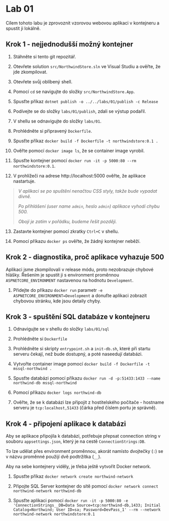 # Lab 01

Cílem tohoto labu je zprovoznit vzorovou webovou aplikaci v kontejneru a spustit ji lokálně.

## Krok 1 - nejjednodušší možný kontejner

1. Stáhněte si tento git repozitář.

2. Otevřete solution `src/NorthwindStore.sln` ve Visual Studiu a ověřte, že jde zkompilovat.

3. Otevřete svůj oblíbený shell.

4. Pomocí `cd` se navigujte do složky `src/NorthwindStore.App`.

5. Spusťte příkaz `dotnet publish -o ../../labs/01/publish -c Release`

6. Podívejte se do složky `labs/01/publish`, zdali se výstup podařil.

7. V shellu se odnavigujte do složky `labs/01`.

8. Prohlédněte si připravený `Dockerfile`.

9. Spusťte příkaz `docker build -f Dockerfile -t northwindstore:0.1 .`

10. Ověřte pomocí `docker image ls`, že se container image vyrobil.

11. Spusťte kontejner pomocí `docker run -it -p 5000:80 --rm northwindstore:0.1`.

12. V prohlížeči na adrese http://localhost:5000 ověřte, že aplikace nastartuje.

> _V aplikaci se po spuštění nenačtou CSS styly, takže bude vypadat divně._
>
> _Po přihlášení (user name `admin`, heslo `admin`) aplikace vyhodí chybu 500._
>
> _Obojí je zatím v pořádku, budeme řešit později._

13. Zastavte kontejner pomocí zkratky `Ctrl+C` v shellu.

14. Pomocí příkazu `docker ps` ověřte, že žádný kontejner neběží.

## Krok 2 - diagnostika, proč aplikace vyhazuje 500

Aplikaci jsme zkompilovali v release módu, proto nezobrazuje chybové hlášky. Řešením je spustit ji s environment proměnnou `ASPNETCORE_ENVIRONMENT` nastavenou na hodnotu `Development`.

1. Přidejte do příkazu `docker run` parametr `-e ASPNETCORE_ENVIRONMENT=Development` a donuťte aplikaci zobrazit chybovou stránku, kde jsou detaily chyby.

## Krok 3 - spuštění SQL databáze v kontejneru

1. Odnavigujte se v shellu do složky `labs/01/sql`

2. Prohlédněte si `Dockerfile`

3. Prohlédněte si skripty `entrypoint.sh` a `init-db.sh`, které při startu serveru čekají, než bude dostupný, a poté naseedují databázi.

4. Vytvořte container image pomocí `docker build -f Dockerfile -t mssql-northwind .`

5. Spusťte databázi pomocí příkazu `docker run -d -p:51433:1433 --name northwind-db mssql-northwind`

6. Pomocí příkazu `docker logs northwind-db`

7. Ověřte, že se k databázi lze připojit z hostitelského počítače - hostname serveru je `tcp:localhost,51433` (čárka před číslem portu je správně).

## Krok 4 - připojení aplikace k databázi

Aby se aplikace připojila k databázi, potřebuje přepsat connection string v souboru `appsettings.json`, který je na cestě `ConnectionStrings:DB`. 

To lze udělat přes environment proměnnou, akorát namísto dvojtečky (`:`) se v názvu proměnné použijí dvě podtržítka (`__`).

Aby na sebe kontejnery viděly, je třeba ještě vytvořit Docker network. 

1. Spusťte příkaz `docker network create northwind-network`

2. Připojte SQL Server kontejner do sítě pomocí `docker network connect northwind-network northwind-db`

3. Spusťte aplikaci pomocí `docker run -it -p 5000:80 -e 'ConnectionStrings__DB=Data Source=tcp:northwind-db,1433; Initial Catalog=Northwind; User ID=sa; Password=DevPass_1' --rm --network northwind-network northwindstore:0.1`